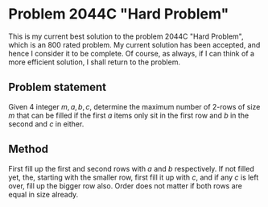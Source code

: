 # Problem 2044C "Hard Problem"
This is my current best solution to the problem 2044C "Hard Problem", which is an 800 rated problem. My current solution has been accepted, and hence I consider it to be complete. Of course, as always, if I can think of a more efficient solution, I shall return to the problem. 

## Problem statement
Given $4$ integer $m, a, b, c$, determine the maximum number of $2$-rows of size $m$ that can be filled if the first $a$ items only sit in the first row and $b$ in the second and $c$ in either.

## Method
First fill up the first and second rows with $a$ and $b$ respectively. If not filled yet, the, starting with the smaller row, first fill it up with $c$, and if any $c$ is left over, fill up the bigger row also. Order does not matter if both rows are equal in size already.
